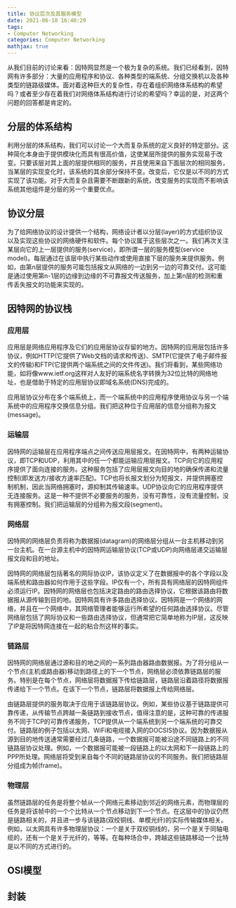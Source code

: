 ```yaml
---
title: 协议层次及其服务模型
date: 2021-06-10 16:40:29
tags:
- Computer Networking
categories: Computer Networking
mathjax: true
---
```


​		从我们目前的讨论来看：因特网显然是一个极为复杂的系统。我们已经看到，因特网有许多部分：大量的应用程序和协议、各种类型的端系统、分组交换机以及各种类型的链路级媒体。面对着这种巨大的复杂性，存在着组织网络体系结构的希望吗？或者至少存在着我们对网络体系结构进行讨论的希望吗？幸运的是，对这两个问题的回答都是肯定的。

 <!-- more --> 

## 分层的体系结构

​		利用分层的体系结构，我们可以讨论一个大而复杂系统的定义良好的特定部分。这种简化本身由于提供模块化而具有很高价值，这使某层所提供的服务实现易于改变。只要该层对其上面的层提供相同的服务，并且使用来自下面层次的相同服务，当某层的实现变化时，该系统的其余部分保持不变。改变后，它仅是以不同的方式实现了该功能。对于大而复杂且需要不断跟新的系统，改变服务的实现而不影响该系统其他组件是分层的另一个重要优点。

## 协议分层

​		为了给网络协议的设计提供一个结构，网络设计者以分层(layer)的方式组织协议以及实现这些协议的网络硬件和软件。每个协议属于这些层次之一。我们再次关注某层向它的上一层提供的服务(service)，即所谓一层的服务模型(service model)。每层通过在该层中执行某些动作或使用直接下层的服务来提供服务。例如，由第n层提供的服务可能包括报文从网络的一边到另一边的可靠交付。这可能是通过使用第n-1层的边缘到边缘的不可靠报文传送服务，加上第n层的检测和重传丢失报文的功能来实现的。

## 因特网的协议栈

### 应用层

​		应用层是网络应用程序及它们的应用层协议存留的地方。因特网的应用层包括许多协议，例如HTTP(它提供了Web文档的请求和传送)、SMTP(它提供了电子邮件报文的传输)和FTP(它提供两个端系统之间的文件传送)。我们将看到，某些网络功能，如将像www.ietf.org这样对人友好的端系统名字转换为32位比特的网络地址，也是借助于特定的应用层协议即域名系统(DNS)完成的。

​		应用层协议分布在多个端系统上，而一个端系统中的应用程序使用协议与另一个端系统中的应用程序交换信息分组。我们把这种位于应用层的信息分组称为报文(message)。

### 运输层

​		因特网的运输层在应用程序端点之间传送应用层报文。在因特网中，有两种运输协议，即TCP和UDP，利用其中的任一个都能运输应用层报文。TCP向它的应用程序提供了面向连接的服务。这种服务包括了应用层报文向目的地的确保传递和流量控制(即发送方/接收方速率匹配)。TCP也将长报文划分为短报文，并提供拥塞控制机制，因此当网络拥塞时，源抑制其传输速率。UDP协议向它的应用程序提供无连接服务。这是一种不提供不必要服务的服务，没有可靠性，没有流量控制，没有拥塞控制。我们把运输层的分组称为报文段(segment)。

### 网络层

​		因特网的网络层负责将称为数据报(datagram)的网络层分组从一台主机移动到另一台主机。在一台源主机中的因特网运输层协议(TCP或UDP)向网络层递交运输层报文段和目的地址。

​		因特网的网络层包括著名的网际协议IP，该协议定义了在数据报中的各个字段以及端系统和路由器如何作用于这些字段。IP仅有一个，所有具有网络层的因特网组件必须运行IP。因特网的网络层也包括决定路由的路由选择协议，它根据该路由将数据报从源传输到目的地。因特网具有许多路由选择协议。因特网是一个网络的网络，并且在一个网络中，其网络管理者能够运行所希望的任何路由选择协议。尽管网络层包括了网际协议和一些路由选择协议，但通常把它简单地称为IP层，这反映了IP是将因特网连接在一起的粘合剂这样的事实。

### 链路层

​		因特网的网络层通过源和目的地之间的一系列路由器路由数据报。为了将分组从一个节点(主机或路由器)移动到路径上的下一个节点，网络层必须依靠链路层的服务。特别是在每个节点，网络层将数据报下传给链路层，链路层沿着路径将数据报传递给下一个节点。在该下一个节点，链路层将数据报上传给网络层。

​		由链路层提供的服务取决于应用于该链路层协议。例如，某些协议基于链路提供可靠传递，从传输节点跨越一条链路到接收节点，值得注意的是，这种可靠的传递服务不同于TCP的可靠传递服务，TCP提供从一个端系统到另一个端系统的可靠交付。链路层的例子包括以太网、WiFi和电缆接入网的DOCSIS协议。因为数据报从源到目的地传送通常需要经过几条链路，一个数据报可能被沿途不同链路上的不同链路层协议处理。例如，一个数据报可能被一段链路上的以太网和下一段链路上的PPP所处理。网络层将受到来自每个不同的链路层协议的不同服务。我们把链路层分组成为帧(frame)。

### 物理层

​		虽然链路层的任务是将整个帧从一个网络元素移动到邻近的网络元素，而物理层的任务是将该帧中的一个个比特从一个节点移动到下一个节点。在这层中的协议仍然是链路相关的，并且进一步与该链路(双绞铜线、单模光纤)的实际传输媒体相关。例如，以太网具有许多物理层协议：一个是关于双绞铜线的，另一个是关于同轴电缆的，还有一个是关于光纤的，等等。在每种场合中，跨越这些链路移动一个比特是以不同的方式进行的。

## OSI模型

## 封装

